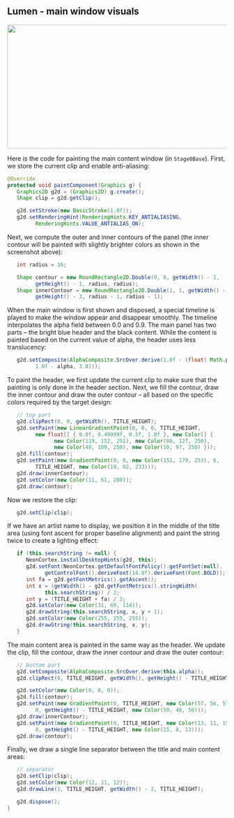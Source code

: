
## Lumen - main window visuals

<img src="https://raw.githubusercontent.com/kirill-grouchnikov/radiance/master/docs/images/lumen/lumen-main.png" width="594" height="284" border=0>

Here is the code for painting the main content window (in `Stage0Base`). First, we store the current clip and enable anti-aliasing:

```java
@Override
protected void paintComponent(Graphics g) {
   Graphics2D g2d = (Graphics2D) g.create();
   Shape clip = g2d.getClip();

   g2d.setStroke(new BasicStroke(1.0f));
   g2d.setRenderingHint(RenderingHints.KEY_ANTIALIASING,
         RenderingHints.VALUE_ANTIALIAS_ON);
```
Next, we compute the outer and inner contours of the panel (the inner contour will be painted with slightly brighter colors as shown in the screenshot above):

```java
   int radius = 16;

   Shape contour = new RoundRectangle2D.Double(0, 0, getWidth() - 1,
         getHeight() - 1, radius, radius);
   Shape innerContour = new RoundRectangle2D.Double(1, 1, getWidth() - 3,
         getHeight() - 3, radius - 1, radius - 1);
```
When the main window is first shown and disposed, a special timeline is played to make the window appear and disappear smoothly. The timeline interpolates the alpha field between 0.0 and 0.9. The main panel has two parts – the bright blue header and the black content. While the content is painted based on the current value of alpha, the header uses less translucency:

```java
   g2d.setComposite(AlphaComposite.SrcOver.derive(1.0f - (float) Math.pow(
         1.0f - alpha, 3.0)));
```
To paint the header, we first update the current clip to make sure that the painting is only done in the header section. Next, we fill the contour, draw the inner contour and draw the outer contour – all based on the specific colors required by the target design:

```java
   // top part
   g2d.clipRect(0, 0, getWidth(), TITLE_HEIGHT);
   g2d.setPaint(new LinearGradientPaint(0, 0, 0, TITLE_HEIGHT,
         new float[] { 0.0f, 0.49999f, 0.5f, 1.0f }, new Color[] {
               new Color(119, 152, 251), new Color(80, 127, 250),
               new Color(48, 109, 250), new Color(10, 97, 250) }));
   g2d.fill(contour);
   g2d.setPaint(new GradientPaint(0, 0, new Color(151, 179, 253), 0,
         TITLE_HEIGHT, new Color(19, 92, 233)));
   g2d.draw(innerContour);
   g2d.setColor(new Color(11, 61, 200));
   g2d.draw(contour);
```
Now we restore the clip:

```java
   g2d.setClip(clip);
```
If we have an artist name to display, we position it in the middle of the title area (using font ascent for proper baseline alignment) and paint the string twice to create a lighting effect:

```java
   if (this.searchString != null) {
      NeonCortex.installDesktopHints(g2d, this);
      g2d.setFont(NeonCortex.getDefaultFontPolicy().getFontSet(null).
            getControlFont().deriveFont(14.0f).deriveFont(Font.BOLD));
      int fa = g2d.getFontMetrics().getAscent();
      int x = (getWidth() - g2d.getFontMetrics().stringWidth(
            this.searchString)) / 2;
      int y = (TITLE_HEIGHT + fa) / 2;
      g2d.setColor(new Color(31, 60, 114));
      g2d.drawString(this.searchString, x, y + 1);
      g2d.setColor(new Color(255, 255, 255));
      g2d.drawString(this.searchString, x, y);
   }
   ```

The main content area is painted in the same way as the header. We update the clip, fill the contour, draw the inner contour and draw the outer contour:

```java
   // bottom part
   g2d.setComposite(AlphaComposite.SrcOver.derive(this.alpha));
   g2d.clipRect(0, TITLE_HEIGHT, getWidth(), getHeight() - TITLE_HEIGHT + 1);

   g2d.setColor(new Color(0, 0, 0));
   g2d.fill(contour);
   g2d.setPaint(new GradientPaint(0, TITLE_HEIGHT, new Color(57, 56, 57),
         0, getHeight() - TITLE_HEIGHT, new Color(50, 48, 50)));
   g2d.draw(innerContour);
   g2d.setPaint(new GradientPaint(0, TITLE_HEIGHT, new Color(13, 11, 15),
         0, getHeight() - TITLE_HEIGHT, new Color(15, 8, 13)));
   g2d.draw(contour);
```
Finally, we draw a single line separator between the title and main content areas:

```java
   // separator
   g2d.setClip(clip);
   g2d.setColor(new Color(12, 11, 12));
   g2d.drawLine(1, TITLE_HEIGHT, getWidth() - 2, TITLE_HEIGHT);

   g2d.dispose();
}
```
